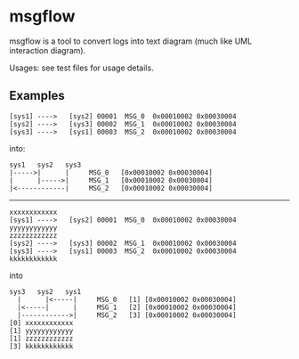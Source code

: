 msgflow
=========

msgflow is a tool to convert logs into text diagram (much like UML interaction diagram).

Usages:
   see test files for usage details.

Examples
--------------

```
[sys1] ---->   [sys2] 00001  MSG_0  0x00010002 0x00030004
[sys2] ---->   [sys3] 00002  MSG_1  0x00010002 0x00030004
[sys3] ---->   [sys1] 00003  MSG_2  0x00010002 0x00030004
```
into:

```
sys1   sys2   sys3   
|----->|      |     MSG_0   [0x00010002 0x00030004]
|      |----->|     MSG_1   [0x00010002 0x00030004]
|<------------|     MSG_2   [0x00010002 0x00030004]
```

------------------------------

```
xxxxxxxxxxxx
[sys1] ---->   [sys2] 00001  MSG_0  0x00010002 0x00030004
yyyyyyyyyyyy
zzzzzzzzzzzz
[sys2] ---->   [sys3] 00002  MSG_1  0x00010002 0x00030004
[sys3] ---->   [sys1] 00003  MSG_2  0x00010002 0x00030004
kkkkkkkkkkkk
```

into

```
sys3   sys2   sys1   
  |      |<-----|     MSG_0   [1] [0x00010002 0x00030004]
  |<-----|      |     MSG_1   [2] [0x00010002 0x00030004]
  |------------>|     MSG_2   [3] [0x00010002 0x00030004]
[0] xxxxxxxxxxxx
[1] yyyyyyyyyyyy
[1] zzzzzzzzzzzz
[3] kkkkkkkkkkkk
```
